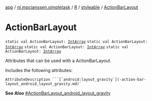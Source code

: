 [app](../../../index.md) / [nl.mpcjanssen.simpletask](../../index.md) / [R](../index.md) / [styleable](index.md) / [ActionBarLayout](.)

# ActionBarLayout

`static val ActionBarLayout: `[`IntArray`](https://kotlinlang.org/api/latest/jvm/stdlib/kotlin/-int-array/index.html)
`static val ActionBarLayout: `[`IntArray`](https://kotlinlang.org/api/latest/jvm/stdlib/kotlin/-int-array/index.html)
`static val ActionBarLayout: `[`IntArray`](https://kotlinlang.org/api/latest/jvm/stdlib/kotlin/-int-array/index.html)
`static val ActionBarLayout: `[`IntArray`](https://kotlinlang.org/api/latest/jvm/stdlib/kotlin/-int-array/index.html)

Attributes that can be used with a ActionBarLayout.

Includes the following attributes:

    AttributeDescription ```[`android:layout_gravity`](-action-bar-layout_android_layout_gravity.md)`

**See Also**
[#ActionBarLayout_android_layout_gravity](-action-bar-layout_android_layout_gravity.md)

